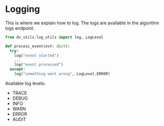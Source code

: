 # Logging

This is where we explain how to log. The logs are available in the algorithm logs endpoint.

```python
from dv_utils.log_utils import log, LogLevel

def process_event(evt: dict):
  try:
    log("event started")
    ...
    log("event processed")
  except:
    log("something went wrong", LogLevel.ERROR)
```

Available log levels:

- TRACE
- DEBUG
- INFO
- WARN
- ERROR
- AUDIT
